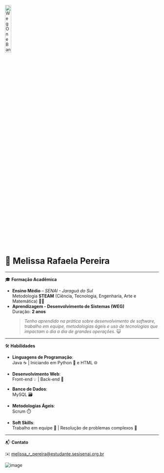 <!-- Banner ou imagem em tela cheia -->
<img src="https://github.com/user-attachments/assets/75369a75-b6f5-44ae-a750-560283a582cb" alt="WegOne Banner" style="width: 20%; height: auto;" />

# 💼 Melissa Rafaela Pereira

---

🎓 **Formação Acadêmica**

- **Ensino Médio** – *SENAI - Jaraguá do Sul*  
  Metodologia **STEAM** (Ciência, Tecnologia, Engenharia, Arte e Matemática) 🔬🎨  
- **Aprendizagem - Desenvolvimento de Sistemas (WEG)**  
  Duração: **2 anos**  
  > *Tenho aprendido na prática sobre desenvolvimento de software, trabalho em equipe, metodologias ágeis e uso de tecnologias que impactam o dia a dia de grandes operações.* 😺

---

🛠️ **Habilidades**

- **Linguagens de Programação**:  
  Java ☕ | Iniciando em Python 🐍 e HTML 🌐

- **Desenvolvimento Web**:  
  Front-end 💡 | Back-end 🔧

- **Banco de Dados**:  
  MySQL 🗃️

- **Metodologias Ágeis**:  
  Scrum ⏱️

- **Soft Skills**:  
  Trabalho em equipe 🤝 | Resolução de problemas complexos 🧩

---

📬 **Contato**

✉️ melissa_r_pereira@estudante.sesisenai.org.br


![image](https://github.com/user-attachments/assets/75369a75-b6f5-44ae-a750-560283a582cb)
